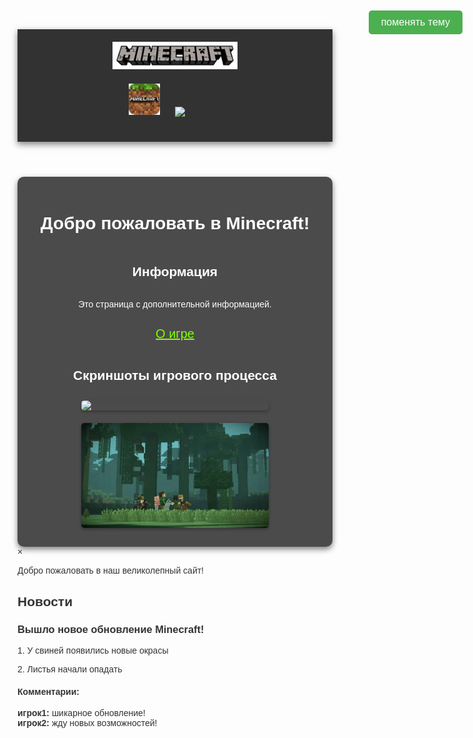<html lang="ru">
<head>
    <meta charset="UTF-8">
    <meta name="viewport" content="width=device-width, initial-scale=1.0">
    <title>Minecraft - Официальный сайт</title>
    <style>
        body {
            background-image: url('фон2.jpg');
            background-size: cover;
            background-position: center;
            background-attachment: fixed;
            font-family: Arial, sans-serif;
            color: #333;
        }
        header {
            text-align: center;
            padding: 20px;
            background-color: rgba(0, 0, 0, 0.8);
            box-shadow: 0 4px 10px rgba(0, 0, 0, 0.5);
        }
        #logo {
            width: 200px;
            cursor: pointer;
        }
        nav {
            margin: 20px 0;
        }
        nav img {
            width: 50px;
            margin: 0 10px;
            cursor: pointer;
            transition: transform 0.3s;
        }
        nav img:hover {
            transform: scale(1.1);
        }
        main {
            display: flex;
            flex-direction: column;
            align-items: center;
            justify-content: center;
            padding: 20px;
            background-color: rgba(0, 0, 0, 0.7);
            border-radius: 10px;
            box-shadow: 0 4px 10px rgba(0, 0, 0, 0.5);
            color: white;
        }
        h1 {
            margin-bottom: 20px;
        }
        .screenshot {
            width: 300px;
            margin: 10px;
            border-radius: 5px;
            box-shadow: 0 2px 5px rgba(0, 0, 0, 0.3);
        }
        /* Стили для кнопки переключения темы */
        #theme-toggle {
            position: fixed;
            top: 20px;
            right: 20px;
            background-color: #4CAF50;
            color: white;
            padding: 10px 20px;
            border: none;
            border-radius: 5px;
            cursor: pointer;
            font-size: 16px;
            transition: background-color 0.3s, transform 0.2s;
            z-index: 500;
        }
        #theme-toggle:hover {
            background-color: #367c39;
            transform: scale(1.05);
        }
        /* Остальные стили остаются без изменений */
    </style>
</head>
<body>
    <button id="theme-toggle">поменять тему</button>
    <header>
        <img id="logo" src="логотип.webp"> <!-- Логотип -->
        <nav>
            <img src="иконка.png"> <!-- Иконка 1 -->
            <img src="л.webp" alt="Иконка 2"> <!-- Иконка 2 -->
        </nav>
    </header>
    <main>
        <h1>Добро пожаловать в Minecraft!</h1>
        <h2>Информация</h2>
        <p>Это страница с дополнительной информацией.</p>
        <p><a href="2part" style="color: #7FFF00; font-size: 20px;">О игре</a></p>
        <h2>Скриншоты игрового процесса</h2>
        <img class="screenshot" src="иг процесс.png"> <!-- Скриншот 1 -->
        <img class="screenshot" src="игг.webp"> <!-- Скриншот 2 -->
    </main>
    <!-- Модальное окно -->
    <div id="myModal" class="modal">
        <div class="modal-content">
            <span class="close">&times;</span>
            <p>Добро пожаловать в наш великолепный сайт!</p>
        </div>
    </div>
    <!-- Раздел новостей и комментариев -->
    <section id="news-section">
        <h2>Новости</h2>
        <div class="news-item">
            <h3>Вышло новое обновление Minecraft!</h3>
            <p>1. У свиней появились новые окрасы</p>
            <p>2. Листья начали опадать</p>
            <div class="comments">
                <h4>Комментарии:</h4>
                <div class="comment">
                    <b>игрок1:</b> шикарное обновление!
                </div>
                                <div class="comment">
                    <b>игрок2:</b> жду новых возможностей!
                </div>
            </div>
        </div>
    </section>
    <script>
        // Переключение темы
        const themeToggleButton = document.getElementById('theme-toggle');
        let isDarkTheme = false;
        themeToggleButton.addEventListener('click', () => {
            isDarkTheme = !isDarkTheme;
            document.body.style.backgroundColor = isDarkTheme ? '#333' : '#fff';
            document.body.style.color = isDarkTheme ? '#fff' : '#333';
            themeToggleButton.style.backgroundColor = isDarkTheme ? '#555' : '#4CAF50';
        });
        // Модальное окно
        const modal = document.getElementById("myModal");
        const span = document.getElementsByClassName("close")[0];
        window.onload = function() {
            modal.style.display = "block";
        }
        span.onclick = function() {
            modal.style.display = "none";
        }
        window.onclick = function(event) {
            if (event.target == modal) {
                modal.style.display = "none";
            }
        }
    </script>
</body>
</html>

               
